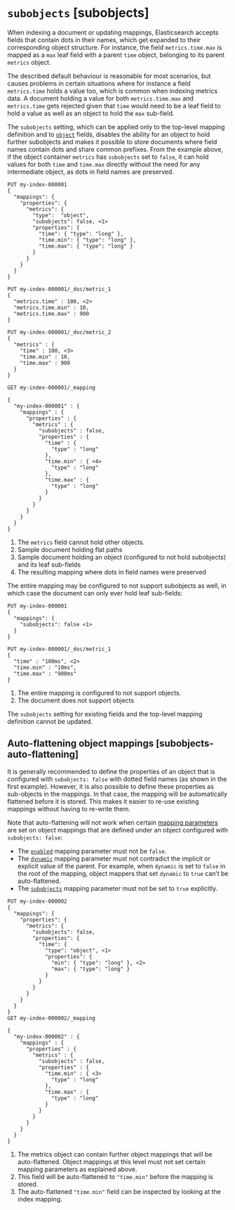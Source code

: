 # `subobjects` [subobjects]

When indexing a document or updating mappings, Elasticsearch accepts fields that contain dots in their names, which get expanded to their corresponding object structure. For instance, the  field `metrics.time.max` is mapped as a `max` leaf field with a parent `time` object, belonging to its parent `metrics` object.

The described default behaviour is reasonable for most scenarios, but causes problems in certain situations where for instance a field `metrics.time` holds a value too, which is common when indexing metrics data. A document holding a value for both `metrics.time.max` and `metrics.time` gets rejected given that `time` would need to be a leaf field to hold a value as well as an object to hold the `max` sub-field.

The `subobjects` setting, which can be applied only to the top-level mapping definition and to [`object`](object.md) fields, disables the ability for an object to hold further subobjects and makes it possible to store documents where field names contain dots and share common prefixes. From the example above, if the object container `metrics` has `subobjects` set to `false`, it can hold values for both `time` and `time.max` directly without the need for any intermediate object, as dots in field names are preserved.

```console
PUT my-index-000001
{
  "mappings": {
    "properties": {
      "metrics": {
        "type":  "object",
        "subobjects": false, <1>
        "properties": {
          "time": { "type": "long" },
          "time.min": { "type": "long" },
          "time.max": { "type": "long" }
        }
      }
    }
  }
}

PUT my-index-000001/_doc/metric_1
{
  "metrics.time" : 100, <2>
  "metrics.time.min" : 10,
  "metrics.time.max" : 900
}

PUT my-index-000001/_doc/metric_2
{
  "metrics" : {
    "time" : 100, <3>
    "time.min" : 10,
    "time.max" : 900
  }
}

GET my-index-000001/_mapping
```

```console-result
{
  "my-index-000001" : {
    "mappings" : {
      "properties" : {
        "metrics" : {
          "subobjects" : false,
          "properties" : {
            "time" : {
              "type" : "long"
            },
            "time.min" : { <4>
              "type" : "long"
            },
            "time.max" : {
              "type" : "long"
            }
          }
        }
      }
    }
  }
}
```

1. The `metrics` field cannot hold other objects.
2. Sample document holding flat paths
3. Sample document holding an object (configured to not hold subobjects) and its leaf sub-fields
4. The resulting mapping where dots in field names were preserved


The entire mapping may be configured to not support subobjects as well, in which case the document can only ever hold leaf sub-fields:

```console
PUT my-index-000001
{
  "mappings": {
    "subobjects": false <1>
  }
}

PUT my-index-000001/_doc/metric_1
{
  "time" : "100ms", <2>
  "time.min" : "10ms",
  "time.max" : "900ms"
}
```

1. The entire mapping is configured to not support objects.
2. The document does not support objects


The `subobjects` setting for existing fields and the top-level mapping definition cannot be updated.

## Auto-flattening object mappings [subobjects-auto-flattening]

It is generally recommended to define the properties of an object that is configured with `subobjects: false` with dotted field names (as shown in the first example). However, it is also possible to define these properties as sub-objects in the mappings. In that case, the mapping will be automatically flattened before it is stored. This makes it easier to re-use existing mappings without having to re-write them.

Note that auto-flattening will not work when certain [mapping parameters](mapping-params.md) are set on object mappings that are defined under an object configured with `subobjects: false`:

* The [`enabled`](enabled.md) mapping parameter must not be `false`.
* The [`dynamic`](dynamic.md) mapping parameter must not contradict the implicit or explicit value of the parent. For example, when `dynamic` is set to `false` in the root of the mapping, object mappers that set `dynamic` to `true` can’t be auto-flattened.
* The [`subobjects`](subobjects.md) mapping parameter must not be set to `true` explicitly.

```console
PUT my-index-000002
{
  "mappings": {
    "properties": {
      "metrics": {
        "subobjects": false,
        "properties": {
          "time": {
            "type": "object", <1>
            "properties": {
              "min": { "type": "long" }, <2>
              "max": { "type": "long" }
            }
          }
        }
      }
    }
  }
}
GET my-index-000002/_mapping
```

```console-result
{
  "my-index-000002" : {
    "mappings" : {
      "properties" : {
        "metrics" : {
          "subobjects" : false,
          "properties" : {
            "time.min" : { <3>
              "type" : "long"
            },
            "time.max" : {
              "type" : "long"
            }
          }
        }
      }
    }
  }
}
```

1. The metrics object can contain further object mappings that will be auto-flattened. Object mappings at this level must not set certain mapping parameters as explained above.
2. This field will be auto-flattened to `"time.min"` before the mapping is stored.
3. The auto-flattened `"time.min"` field can be inspected by looking at the index mapping.



